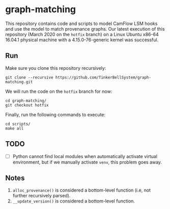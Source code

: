 # graph-matching
This repository contains code and scripts to model CamFlow LSM hooks and use the model to match provenance graphs.
Our latest execution of this repository (March 2020 on the `hotfix` branch) on a Linux Ubuntu x86-64 16.04.1 physical machine with a 4.15.0-76-generic kernel was successful.

## Run
Make sure you clone this repository recursively:
```
git clone --recursive https://github.com/TinkerBellSystem/graph-matching.git
```
We will run the code on the `hotfix` branch for now:
```
cd graph-matching/
git checkout hotfix
```
Finally, run the following commands to execute:
```
cd scripts/
make all
```
## TODO
- [ ] Python cannot find local modules when automatically activate virtual environment, but if we manually activate `venv`, this problem goes away.

## Notes
1. `alloc_provenance()` is considered a bottom-level function (i.e, not further recursively parsed).
2. `__update_version()` is considered a bottom-level function.
